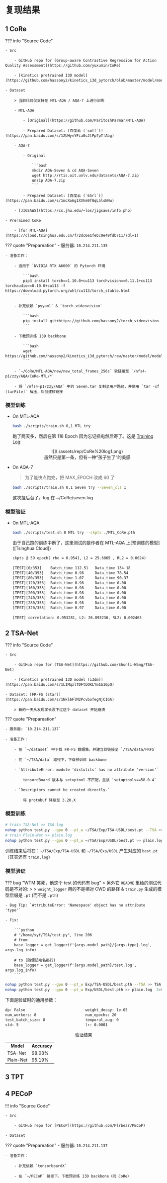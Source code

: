 # 复现结果

## 1 CoRe

??? info "Source Code"
    
    - Src

        - GitHub repo for [Group-aware Contrastive Regression for Action Quality Assessment](https://github.com/yuxumin/CoRe)

        - [Kinetics pretrained I3D model](https://github.com/hassony2/kinetics_i3d_pytorch/blob/master/model/model_rgb.pth)

    - Dataset

        > 当前代码仅支持在 MTL-AQA / AQA-7 上进行训练

        - MTL-AQA
        
            - [Original](https://github.com/ParitoshParmar/MTL-AQA)

            - Prepared Dataset: [百度云 (`smff`)](https://pan.baidu.com/s/1ZUHyvYFia0cJtPp7pTfAbg)

        - AQA-7
        
            - Original

                ```bash
                mkdir AQA-Seven & cd AQA-Seven
                wget http://rtis.oit.unlv.edu/datasets/AQA-7.zip
                unzip AQA-7.zip
                ```

            - Prepared Dataset: [百度云 (`65rl`)](https://pan.baidu.com/s/1mcXo6g1XXhm9f0qL5lsNNw)

        - [JIGSAWS](https://cs.jhu.edu/~los/jigsaws/info.php)

    - Prerained CoRe
    
        - [for MTL-AQA](https://cloud.tsinghua.edu.cn/f/2dc6e1febc0e49fdb711/?dl=1)

??? quote "Prepareation"
    - 服务器: `10.214.211.135`

    - 准备工作：

        - 适用于 `NVIDIA RTX A6000` 的 Pytorch 环境

            ```bash
            pip3 install torch==1.10.0+cu113 torchvision==0.11.1+cu113 torchaudio==0.10.0+cu113 -f https://download.pytorch.org/whl/cu113/torch_stable.html
            ```

        - 补充依赖 `pyyaml` & `torch_videovision`

            ```bash
            pip install git+https://github.com/hassony2/torch_videovision
            ```

        - 下载预训练 I3D backbone

            ```bash
            wget https://github.com/hassony2/kinetics_i3d_pytorch/raw/master/model/model_rgb.pth
            ```

        - `~/CoRe/MTL-AQA/new/new_total_frames_256s` 软链接至 `/nfs4-p1/zzy/AQA/CoRe-MTL/*`

        - 将 `/nfs4-p1/zzy/AQA` 中的 Seven.tar 复制至用户路径，并使用 `tar -xf [tarFile]` 解压，后创建软链接

### 模型训练

- On MTL-AQA

    ```bash title="在 CoRe 根路径下执行"
    bash ./scripts/train.sh 0,1 MTL try
    ```

    跑了两天多，然后在第 118 Epoch 因为忘记插电然后寄了。这是 [Training Log](./assets/rep/CoRe%20Train.log)

    <center>![](./assets/rep/CoRe%20log1.png)</center>
    <center>虽然只是第一条，但有一种“孩子生了”的美感</center>

- On AQA-7

    > 为了能快点跑完，把 MAX_EPOCH 改成 60 了

    ```bash title="在 CoRe 根路径下执行"
    bash ./scripts/train.sh 0,1 Seven try --Seven_cls 1
    ```

    这次挂后台了，log 在 ~/CoRe/seven.log

### 模型验证

- On MTL-AQA

    ```bash title="在 CoRe 根路径下执行"
    bash ./scripts/test.sh 0 MTL try --ckpts ./MTL_CoRe.pth
    ```

    由于自己跑的训练中断了，这里测试的是作者在 MTL-AQA 上[预训练的模型]([Tsinghua Cloud])

    ```text title="验证结果"
    ckpts @ 59 epoch( rho = 0.9541, L2 = 25.6865 , RL2 = 0.0024)

    [TEST][0/353] 	 Batch_time 112.51 	 Data_time 134.18 
    [TEST][40/353] 	 Batch_time 0.98 	 Data_time 78.54 
    [TEST][80/353] 	 Batch_time 1.07 	 Data_time 90.37 
    [TEST][120/353]  Batch_time 0.98 	 Data_time 0.00 
    [TEST][160/353]  Batch_time 0.98 	 Data_time 0.00 
    [TEST][200/353]  Batch_time 0.98 	 Data_time 0.00 
    [TEST][240/353]  Batch_time 0.98 	 Data_time 0.00 
    [TEST][280/353]  Batch_time 0.98 	 Data_time 0.00 
    [TEST][320/353]  Batch_time 0.97 	 Data_time 0.00 

    [TEST] correlation: 0.953281, L2: 26.893236, RL2: 0.002463
    ```


## 2 TSA-Net

??? info "Source Code"

    - Src

        - GitHub repo for [TSA-Net](https://github.com/Shunli-Wang/TSA-Net)

        - [Kinetics pretrained I3D model (i3dm)](https://pan.baidu.com/s/1L1MqzlTDFtbOKLYm1b1GpQ)

    - Dataset: [FR-FS (star)](https://pan.baidu.com/s/1Nkl6FlM2PcvbofegNjCIGA)

        > 新的一天从发现学长没下过这个 dataset 开始崩溃

??? quote "Prepareation"

    - 服务器: `10.214.211.137`

    - 准备工作：

        - 在 `~/dataset` 中下载 FR-FS 数据集，并建立软链接至 `/TSA/data/FRFS`

        - 在 `~/TSA/data` 路径下，下载预训练 backbone

        - `AttributeError: module 'distutils' has no attribute 'version'`

            tensordBoard 版本与 setuptool 不匹配，重装 `setuptools==58.0.4`

        - `Descriptors cannot be created directly.`

            将 protobuf 降级至 3.20.X

### 模型训练

```bash title="使用 nohup 进行后台训练"
# train TSA-Net >> TSA.log
nohup python test.py --gpu 0 --pt_w ~/TSA/Exp/TSA-USDL/best.pt --TSA >> TSA.log  2>&1 &
# train Plain-Net >> plain.log
nohup python test.py --gpu 0 --pt_w ~/TSA/Exp/USDL/best.pt >> plain.log  2>&1 &
```

训练结束后将在：`~/TSA/Exp/TSA-USDL` 和 `~/TSA/Exp/USDL` 产生对应的 `best.pt`（其实还有 `train.log`）

### 模型验证

??? bug "WTM 笑死，他这个 test 的代码有 bug"
    > 另外它 `README` 里给的测试代码是不对的: 
    >
    > `weight_logger` 用的不是相对 CWD 的路径 & `train.py` 生成的模型后缀是 `.pt` (而不是 `.pth`)

    - Bug Tip: `AttributeError: 'Namespace' object has no attribute 'type'`

    - Fix:

        ```python
        # "/home/syf/TSA/test.py", line 206
        # from
        base_logger = get_logger(f'{args.model_path}/{args.type}.log', args.log_info)

        # to (随便起啥名都行)
        base_logger = get_logger(f'{args.model_path}/test.log', args.log_info)
        ```

```bash title="用 nohup 挂后台"
nohup python test.py --gpu 0 --pt_w Exp/TSA-USDL/best.pth --TSA >> TSA.log  2>&1 &
nohup python test.py --gpu 0 --pt_w Exp/USDL/best.pth >> plain.log  2>&1 &
```

下面是验证时的通用参数：

```text
dp: False                           weight_decay: 1e-05
num_workers: 8                      num_epochs: 20
test_batch_size: 8                  temporal_aug: 0
std: 5                              lr: 0.0001
```

<center>验证结果</center>

<center>
<table>
<tr>
<th>Model</th>
<th>Accuracy</th>
</tr>
<tr>
<td>TSA-Net</td>
<td>98.08%</td>
</tr>
<tr>
<td>Plain-Net</td>
<td>95.19%</td>
</tr>
</table>
</center>


## 3 TPT

## 4 PECoP

!!! info "Source Code"

    - Src

        - GitHub repo for [PECoP](https://github.com/Plrbear/PECoP)

    - Dataset

??? quote "Prepareation"
    - 服务器: `10.214.211.137`

    - 准备工作：

        - 补充依赖 `tensorboardX`

        - 在 `~/PECoP` 路径下，下载预训练 I3D backbone（同 CoRe）

        